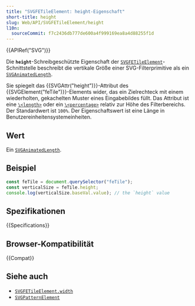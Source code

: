 ```yaml
---
title: "SVGFETileElement: height-Eigenschaft"
short-title: height
slug: Web/API/SVGFETileElement/height
l10n:
  sourceCommit: f7c2436db777de600a4f999169ea8a4d88255f1d
---
```


{{APIRef("SVG")}}

Die **`height`**-Schreibgeschützte Eigenschaft der [`SVGFETileElement`](/de/docs/Web/API/SVGFETileElement)-Schnittstelle beschreibt die vertikale Größe einer SVG-Filterprimitive als ein [`SVGAnimatedLength`](/de/docs/Web/API/SVGAnimatedLength).

Sie spiegelt das {{SVGAttr("height")}}-Attribut des {{SVGElement("feTile")}}-Elements wider, das ein Zielrechteck mit einem wiederholten, gekachelten Muster eines Eingabebildes füllt. Das Attribut ist eine [`\<length>`](/de/docs/Web/SVG/Content_type#length) oder ein [`\<percentage>`](/de/docs/Web/SVG/Content_type#percentage) relativ zur Höhe des Filterbereichs. Der Standardwert ist `100%`. Der Eigenschaftswert ist eine Länge in Benutzereinheitensystemeinheiten.

## Wert

Ein [`SVGAnimatedLength`](/de/docs/Web/API/SVGAnimatedLength).

## Beispiel

```js
const feTile = document.querySelector("feTile");
const verticalSize = feTile.height;
console.log(verticalSize.baseVal.value); // the `height` value
```

## Spezifikationen

{{Specifications}}

## Browser-Kompatibilität

{{Compat}}

## Siehe auch

- [`SVGFETileElement.width`](/de/docs/Web/API/SVGFETileElement/width)
- [`SVGPatternElement`](/de/docs/Web/API/SVGPatternElement)
